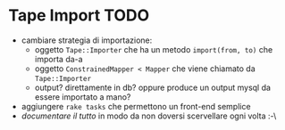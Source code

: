 # Tape Import TODO

* cambiare strategia di importazione:
  * oggetto `Tape::Importer` che ha un metodo `import(from, to)` che importa
    da-a
  * oggetto `ConstrainedMapper < Mapper` che viene chiamato da
    `Tape::Importer`
  * output? direttamente in db? oppure produce un output mysql da essere
    importato a mano?
* aggiungere `rake tasks` che permettono un front-end semplice
* *documentare il tutto* in modo da non doversi scervellare ogni volta :-\
